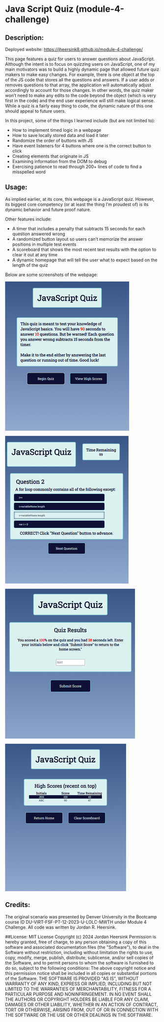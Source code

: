 # Java Script Quiz (module-4-challenge)

## Description:

Deployed website: https://jheersink8.github.io/module-4-challenge/

This page features a quiz for users to answer questions about JavaScript. Although the intent is to focus on quizzing users on JavaScript, one of my main motivators was to build a highly dynamic page that allowed future quiz makers to make easy changes. For example, there is one object at the top of the JS code that stores all the questions and answers. If a user adds or removes questions to that array, the application will automatically adjust accordingly to account for those changes. In other words, the quiz maker won’t need to make any edits to the code beyond the object (which is very first in the code) and the end user experience will still make logical sense. While a quiz is a fairly easy thing to code, the dynamic nature of this one should appeal to future users. 

In this project, some of the things I learned include (but are not limited to): 
- How to implement timed logic in a webpage
- How to save locally stored data and load it later
- Randomize the order of buttons with JS
- Have event listeners for 4 buttons where one is the correct button to click
- Creating elements that originate in JS 
- Examining information from the DOM to debug
- Exercising patience to read through 200+ lines of code to find a misspelled word 

## Usage:

As implied earlier, at its core, this webpage is a JavaScript quiz. However, its biggest core competency (or at least the thing I’m proudest of) is its dynamic behavior and future proof nature. 

Other features include: 
- A timer that includes a penalty that subtracts 15 seconds for each question answered wrong
- A randomized button layout so users can’t memorize the answer positions in multiple test events
- A scoreboard that shows the most recent test results with the option to clear it out at any time
- A dynamic homepage that will tell the user what to expect based on the length of the quiz

Below are some screenshots of the webpage:

![The end user view when the page loads](/assets/images/quiz_home.png)

![An example of the view of the questions](/assets/images/quiz_question.png)

![The final page that shows the user how they did on the quiz](/assets/images/quiz_report.png)

![An example of scores on the scoreboard](/assets/images/quiz_score.png)

## Credits: 

The original scenario was presented by Denver University in the Bootcamp course ID DU-VIRT-FSF-PT-12-2023-U-LOLC-MWTH under Module 4 Challenge. All code was written by Jordan R. Heersink. 

##License: 
MIT License Copyright (c) 2024 Jordan Heersink Permission is hereby granted, free of charge, to any person obtaining a copy of this software and associated documentation files (the "Software"), to deal in the Software without restriction, including without limitation the rights to use, copy, modify, merge, publish, distribute, sublicense, and/or sell copies of the Software, and to permit persons to whom the software is furnished to do so, subject to the following conditions: The above copyright notice and this permission notice shall be included in all copies or substantial portions of the Software. THE SOFTWARE IS PROVIDED "AS IS", WITHOUT WARRANTY OF ANY KIND, EXPRESS OR IMPLIED, INCLUDING BUT NOT LIMITED TO THE WARRANTIES OF MERCHANTABILITY, FITNESS FOR A PARTICULAR PURPOSE AND NONINFRINGEMENT. IN NO EVENT SHALL THE AUTHORS OR COPYRIGHT HOLDERS BE LIABLE FOR ANY CLAIM, DAMAGES OR OTHER LIABILITY, WHETHER IN AN ACTION OF CONTRACT, TORT OR OTHERWISE, ARISING FROM, OUT OF OR IN CONNECTION WITH THE SOFTWARE OR THE USE OR OTHER DEALINGS IN THE SOFTWARE.
